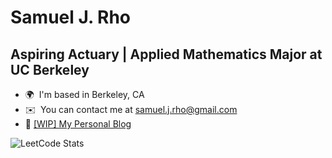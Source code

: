 Samuel J. Rho
==================================================================================================================================

Aspiring Actuary | Applied Mathematics Major at UC Berkeley
----------------------------------------

* 🌍  I'm based in Berkeley, CA
* ✉️  You can contact me at [samuel.j.rho@gmail.com](mailto:samuel.j.rho@gmail.com)
* 📝  <a href="https://samuel-jinwoo-rho.notion.site/Samuel-Rho-a316badc07e746fdaf84ff06781d4dd6">[WIP] My Personal Blog</a>

![LeetCode Stats](https://leetcard.jacoblin.cool/sjrho96?theme=dark&font=Roboto&ext=heatmap)
